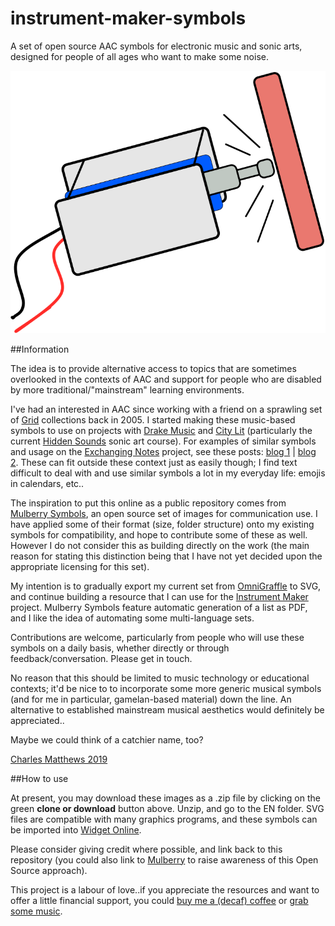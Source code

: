 # instrument-maker-symbols
A set of open source AAC symbols for electronic music and sonic arts, designed for people of all ages who want to make some noise. 

![A line-drawing of a solenoid striking a surface.](documentation/solenoid.png)

##Information

The idea is to provide alternative access to topics that are sometimes overlooked in the contexts of AAC and support for people who are disabled by more traditional/"mainstream" learning environments.  

I've had an interested in AAC since working with a friend on a sprawling set of [Grid](https://thinksmartbox.com/) collections back in 2005. I started making these music-based symbols to use on projects with [Drake Music](http://www.drakemusic.org/) and [City Lit](http://www.citylit.ac.uk/) (particularly the current [Hidden Sounds](https://twitter.com/matthewscharles/status/1045346922654048257) sonic art course). For examples of similar symbols and usage on the [Exchanging Notes](https://www.drakemusic.org/exchanging-notes/) project, see these posts: [blog 1](https://www.drakemusic.org/blog/charles-matthews/improvisation-resources/) | [blog 2](https://www.drakemusic.org/blog/charles-matthews/informing-ipad-play-with-movement-in-the-classroom/). These can fit outside these context just as easily though; I find text difficult to deal with and use similar symbols a lot in my everyday life: emojis in calendars, etc..

The inspiration to put this online as a public repository comes from [Mulberry Symbols](https://mulberrysymbols.org/), an open source set of images for communication use. I have applied some of their format (size, folder structure) onto my existing symbols for compatibility, and hope to contribute some of these as well. However I do not consider this as building directly on the work (the main reason for stating this distinction being that I have not yet decided upon the appropriate licensing for this set).

My intention is to gradually export my current set from [OmniGraffle](https://www.omnigroup.com/omnigraffle/) to SVG, and continue building a resource that I can use for the [Instrument Maker](https://github.com/matthewscharles/instrument-maker) project.  Mulberry Symbols feature automatic generation of a list as PDF, and I like the idea of automating some multi-language sets.

Contributions are welcome, particularly from people who will use these symbols on a daily basis, whether directly or through feedback/conversation.  Please get in touch.

No reason that this should be limited to music technology or educational contexts; it'd be nice to to incorporate some more generic musical symbols (and for me in particular, gamelan-based material) down the line.  An alternative to established mainstream musical aesthetics would definitely be appreciated..

Maybe we could think of a catchier name, too?

[Charles Matthews 2019](http://ardisson.net/a/)

##How to use

At present, you may download these images as a .zip file by clicking on the green **clone or download** button above.  Unzip, and go to the EN folder.  SVG files are compatible with many graphics programs, and these symbols can be imported into [Widget Online](https://widgitonline.com/).

Please consider giving credit where possible, and link back to this repository (you could also link to [Mulberry](https://mulberrysymbols.org/) to raise awareness of this Open Source approach).

This project is a labour of love..if you appreciate the resources and want to offer a little financial support, you could [buy me a (decaf) coffee](https://ko-fi.com/matthewscharles) or [grab some music](https://ardisson.bandcamp.com/album/peaks).